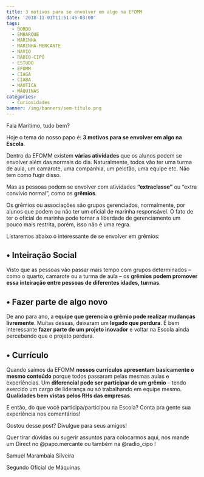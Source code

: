 ```yaml
---
title: 3 motivos para se envolver em algo na EFOMM
date: '2018-11-01T11:51:45-03:00'
tags:
  - BORDO
  - EMBARQUE
  - MARINHA
  - MARINHA-MERCANTE
  - NAVIO
  - RÁDIO-CIPÓ
  - ESTUDO
  - EFOMM
  - CIAGA
  - CIABA
  - NÁUTICA
  - MÁQUINAS
categories:
  - Curiosidades
banner: /img/banners/sem-título.png
---
```

Fala Marítimo, tudo bem?

Hoje o tema do nosso papo é: **3 motivos para se envolver em algo na Escola**.

Dentro da EFOMM existem **várias atividades** que os alunos podem se envolver além das normais do dia. Naturalmente, todos vão ter uma turma de aula, um camarote, uma companhia, um pelotão, uma equipe etc. Não tem como fugir disso.

Mas as pessoas podem se envolver com atividades **“extraclasse”** ou “extra convívio normal”, como os **grêmios**.

Os grêmios ou associações são grupos gerenciados, normalmente, por alunos que podem ou não ter um oficial de marinha responsável. O fato de ter o oficial de marinha pode tornar a liberdade de gerenciamento um pouco mais restrita, porém, isso não é uma regra.

Listaremos abaixo o interessante de se envolver em grêmios:

## •	Inteiração Social

Visto que as pessoas vão passar mais tempo com grupos determinados – como o quarto, camarote ou a turma de aula – os **grêmios podem promover essa inteiração entre pessoas de diferentes idades, turmas**.



## •	Fazer parte de algo novo

De ano para ano, a e**quipe que gerencia o grêmio pode realizar mudanças livremente**. Muitas dessas, deixaram um **legado que perdura**. É bem interessante **fazer parte de um projeto inovador** e voltar na Escola ainda percebendo que o projeto perdura.



## •	Currículo

Quando saímos da EFOMM **nossos currículos apresentam basicamente o mesmo conteúdo** porque todos passaram pelas mesmas aulas e experiências. Um **diferencial pode ser participar de um grêmio** – tendo exercido um cargo de liderança ou só trabalhando em equipe mesmo. **Qualidades bem vistas pelos RHs das empresas**.

E então, do que você participa/participou na Escola? Conta pra gente sua experiência nos comentários!

Gostou desse post? Divulgue para seus amigos!

Quer tirar dúvidas ou sugerir assuntos para colocarmos aqui, nos mande um Direct no @papo.mercante ou também na @radio_cipo !

Samuel Marambaia Silveira

Segundo Oficial de Máquinas
